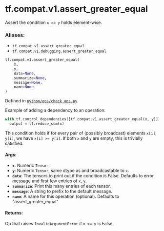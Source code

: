 <div itemscope itemtype="http://developers.google.com/ReferenceObject">
<meta itemprop="name" content="tf.compat.v1.assert_greater_equal" />
<meta itemprop="path" content="Stable" />
</div>

# tf.compat.v1.assert_greater_equal

Assert the condition `x >= y` holds element-wise.

### Aliases:

* `tf.compat.v1.assert_greater_equal`
* `tf.compat.v1.debugging.assert_greater_equal`

``` python
tf.compat.v1.assert_greater_equal(
    x,
    y,
    data=None,
    summarize=None,
    message=None,
    name=None
)
```



Defined in [`python/ops/check_ops.py`](/code/stable/tensorflow/python/ops/check_ops.py).

<!-- Placeholder for "Used in" -->

Example of adding a dependency to an operation:

```python
with tf.control_dependencies([tf.compat.v1.assert_greater_equal(x, y)]):
  output = tf.reduce_sum(x)
```

This condition holds if for every pair of (possibly broadcast) elements
`x[i]`, `y[i]`, we have `x[i] >= y[i]`.
If both `x` and `y` are empty, this is trivially satisfied.

#### Args:


* <b>`x`</b>:  Numeric `Tensor`.
* <b>`y`</b>:  Numeric `Tensor`, same dtype as and broadcastable to `x`.
* <b>`data`</b>:  The tensors to print out if the condition is False.  Defaults to
  error message and first few entries of `x`, `y`.
* <b>`summarize`</b>: Print this many entries of each tensor.
* <b>`message`</b>: A string to prefix to the default message.
* <b>`name`</b>: A name for this operation (optional).  Defaults to
  "assert_greater_equal"


#### Returns:

Op that raises `InvalidArgumentError` if `x >= y` is False.
